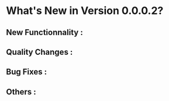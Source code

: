 # What's New in Version 0.0.0.2?  

## New Functionnality :  

## Quality Changes :  

## Bug Fixes :  

## Others :  
